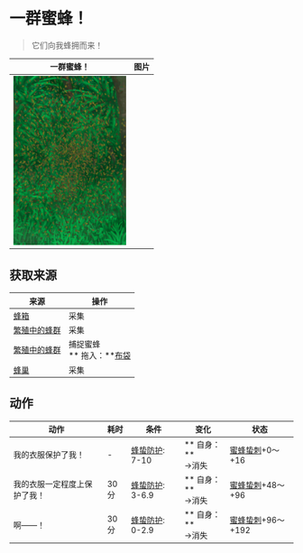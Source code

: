 # 一群蜜蜂！  
> 它们向我蜂拥而来！  
  
  一群蜜蜂！  |   图片   
 ----  |  ----:   
   |  <img decoding="async" src="Sprite/BeeSwarm.png" href="a.md" style="max-width:300px;max-height:300px;">   
  
## 获取来源  
来源  |  操作  
----  |  ----  
[蜂箱](BeeSkep.md)  |  采集  
[繁殖中的蜂群](BeeSkepSwarming.md)  |  采集  
[繁殖中的蜂群](BeeSkepSwarming.md)  |  捕捉蜜蜂<br>** 拖入：**[布袋](Sack.md)  
[蜂巢](Beehive.md)  |  采集  
## 动作  
动作  |  耗时  |  条件  |  变化  |  状态  
----  |  ----  |  ----  |  ----  |  ----  
我的衣服保护了我！<br>  |  -  |  [蜂蛰防护](BeeProtection.md): 7-10  |  ** 自身：**<br>→消失  |  [蜜蜂蛰刺](BeeStings.md)+0～+16  
我的衣服一定程度上保护了我！<br>  |  30分  |  [蜂蛰防护](BeeProtection.md): 3-6.9  |  ** 自身：**<br>→消失  |  [蜜蜂蛰刺](BeeStings.md)+48～+96  
啊——！<br>  |  30分  |  [蜂蛰防护](BeeProtection.md): 0-2.9  |  ** 自身：**<br>→消失  |  [蜜蜂蛰刺](BeeStings.md)+96～+192  


<script>document.title="一群蜜蜂！ - 卡牌生存百科 Card Survival Wiki";</script>